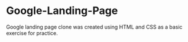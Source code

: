 # Google-Landing-Page
Google landing page clone was created using HTML and CSS as a basic exercise for practice.
